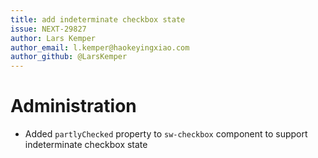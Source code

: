 ```yaml
---
title: add indeterminate checkbox state
issue: NEXT-29827
author: Lars Kemper
author_email: l.kemper@haokeyingxiao.com
author_github: @LarsKemper
---
```

# Administration
* Added `partlyChecked` property to `sw-checkbox` component to support indeterminate checkbox state
